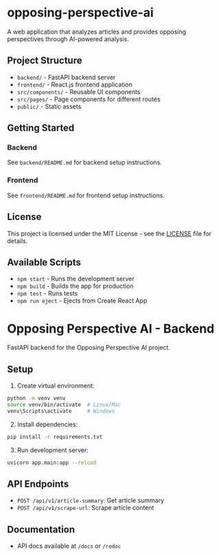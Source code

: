 # opposing-perspective-ai

A web application that analyzes articles and provides opposing perspectives through AI-powered analysis.

## Project Structure

- `backend/` - FastAPI backend server
- `frontend/` - React.js frontend application
- `src/components/` - Reusable UI components
- `src/pages/` - Page components for different routes
- `public/` - Static assets

## Getting Started

### Backend
See `backend/README.md` for backend setup instructions.

### Frontend
See `frontend/README.md` for frontend setup instructions.

## License

This project is licensed under the MIT License - see the [LICENSE](LICENSE) file for details.

## Available Scripts

- `npm start` - Runs the development server
- `npm build` - Builds the app for production
- `npm test` - Runs tests
- `npm run eject` - Ejects from Create React App

# Opposing Perspective AI - Backend

FastAPI backend for the Opposing Perspective AI project.

## Setup

1. Create virtual environment:
```bash
python -m venv venv
source venv/bin/activate  # Linux/Mac
venv\Scripts\activate     # Windows
```

2. Install dependencies:
```bash
pip install -r requirements.txt
```

3. Run development server:
```bash
uvicorn app.main:app --reload
```

## API Endpoints

- `POST /api/v1/article-summary`: Get article summary
- `POST /api/v1/scrape-url`: Scrape article content

## Documentation

- API docs available at `/docs` or `/redoc`